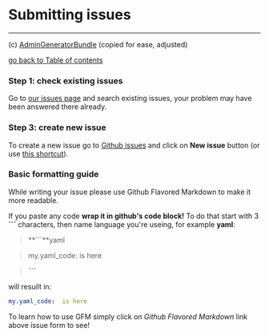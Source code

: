 # Submitting issues
---------------------------------------
(c) [AdminGeneratorBundle](https://github.com/symfony2admingenerator/AdmingeneratorGeneratorBundle/blob/master/Resources/doc/support-and-contribution/submitting-issues.md) (copied for ease, adjusted)

[go back to Table of contents][back-to-index]

[back-to-index]: https://github.com/symfony2admingenerator/AdmingeneratorGeneratorBundle/blob/master/Resources/doc/documentation.md#2-support-and-contribution

### Step 1: check existing issues

Go to [our issues page][docs-issues] and search existing issues, your problem may have been answered there already.

[docs-issues]: https://github.com/bobvandevijver/latex-bundle/issues

### Step 3: create new issue

To create a new issue go to [Github issues][docs-issues] and click on **New issue** button (or use [this shortcut][docs-new-issue]).

[docs-markdown]: http://github.github.com/github-flavored-markdown/
[docs-new-issue]: https://github.com/bobvandevijver/latex-bundle/issues/new

### Basic formatting guide

While writing your issue please use Github Flavored Markdown to make it more readable.

If you paste any code **wrap it in github's code block!** To do that start with 3 **```** characters, then name language you're useing, for example **yaml**:

> **```**yaml

> my.yaml_code:  is here

> **```**

will resuilt in:
```yaml
my.yaml_code:  is here
```

To learn how to use GFM simply click on *Github Flavored Markdown* link above issue form to see!